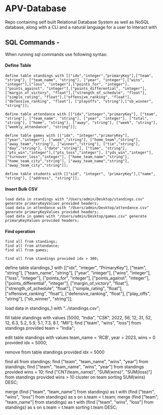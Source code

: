 # APV-Database
Repo containing self built Relational Database System as well as NoSQL database, along with a CLI and a natural language for a user to interact with

## SQL Commands - 
When running sql commands use following syntax:

#### Define Table
  ```
  define table standings with [["idx","integer","primaryKey"],["team", "string"], ["team_name", "string"], ["year", "integer"],["wins", "integer"],["loss", "integer"],["points_for", "integer"],["points_against", "integer"],["points_differential", "integer"],["margin_of_victory", "float"],["strength_of_schedule", "float"],["simple_rating", "float"],["offensive_ranking", "float"],["defensive_ranking", "float"], ["playoffs", "string"],["sb_winner", "string"]];
  ```
  ```
  define table attendance with [["idx","integer","primaryKey"], ["team", "string"], ["team_name", "string"], ["year", "integer"], ["total", "string"], ["home", "string"], ["away", "string"], ["week", "string"], ["weekly_attendance", "string"]];
  ```
  ```
  define table games with [["idx", "integer","primaryKey"], ["year","integer"], ["week","string"], ["home_team","string"],["away_team","string"], ["winner","string"], ["tie","string"], ["day","string"], ["date","string"], ["time", "string"], ["pts_win","integer"],["pts_loss","integer"], ["yds_win","integer"], ["turnover_loss","integer"], ["home_team_name","string"],["home_team_city","string"], ["away_team_name","string"], ["away_team_city","string"]];
  ```
  ```
  define table students with [["sid", "integer", "primaryKey"],["name", "string"], ["address", "string"]];
  ```
#### Insert Bulk CSV
  ```
  load data in standings with "/Users/admin/Desktop/standings.csv" generate primaryKeyValues provided headers;
  load data in attendance with "/Users/admin/Desktop/attendance.csv" generate primaryKeyValues provided headers;
  load data in games with "/Users/admin/Desktop/games.csv" generate primaryKeyValues provided headers;
  ```
#### Find operation
  ```
  find all from standings;
  find all from attendance;
  find all from games;
  ```
  ```
  find all from standings provided idx > 300;
  ```

define table standings_1 with [["idx", "integer", "PrimaryKey"], ["team", "string"], ["team_name", "string"], ["year", "integer"], ["wins", "integer"], ["loss", "integer"], ["points_for", "integer"], ["points_against", "integer"], ["points_differential", "integer"], ["margin_of_victory", "float"], ["strength_of_schedule", "float"], ["simple_rating", "float"], ["offensive_ranking", "float"], ["defensive_ranking", "float"], ["play_offs", "string"], ["sb_winner", "string"]];

load data in standings_1 with "../standings.csv";

fill table standings with values [5000, "India", "CSK", 2022, 56, 12, 31, 52, 12, 6.3, 5.2, 5.9, 5.1, 7.3, 8.1, "MII"];
find ["team", "wins", "loss"] from standings provided team = "India";

edit table standings with values team_name = 'RCB', year = 2023, wins = 0 provided idx = 5000;

remove from table standings provided idx = 5000

find all from standings;
find ["team", "team_name", "wins", "year"] from standings;
find ["team", "team_name", "wins", "year"] from standings provided wins = 10;
find ["CNT(team_name)", "SUM(wins)", "SUM(loss)"] from standings provided wins > 10 cluster on team sorting SUM(wins) DESC;
   
merge (find ["team", "team_name"] from standings) as t with (find ["team", "wins", "loss"] from standings) as s on s.team = t.team;
merge (find ["team", "team_name"] from standings) as t with (find ["team", "wins", "loss"] from standings) as s on s.team = t.team sorting t.team DESC;
